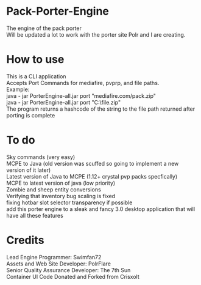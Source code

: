 # Pack-Porter-Engine
The engine of the pack porter
<br>
Will be updated a lot to work with the porter site Polr and I are creating.
# How to use
This is a CLI application
<br>
Accepts Port Commands for mediafire, pvprp, and file paths. 
<br>
Example:
<br>
java - jar PorterEngine-all.jar port "mediafire.com/pack.zip"
<br>
java - jar PorterEngine-all.jar port "C:\file.zip"
<br>
The program returns a hashcode of the string to the file path returned after porting is complete
# To do
Sky commands (very easy)
<br>
MCPE to Java (old version was scuffed so going to implement a new version of it later)
<br>
Latest version of Java to MCPE (1.12+ crystal pvp packs specfically)
<br>
MCPE to latest version of java (low priority)
<br>
Zombie and sheep entity conversions
<br>
Verifying that inventory bug scaling is fixed
<br>
fixing hotbar slot selector transparency if possible
<br>
add this porter engine to a sleak and fancy 3.0 desktop application that will have all these features
# Credits
Lead Engine Programmer: Swimfan72
<br>
Assets and Web Site Developer: PolrFlare
<br>
Senior Quality Assurance Developer: The 7th Sun
<br>
Container UI Code Donated and Forked from Crisxolt
